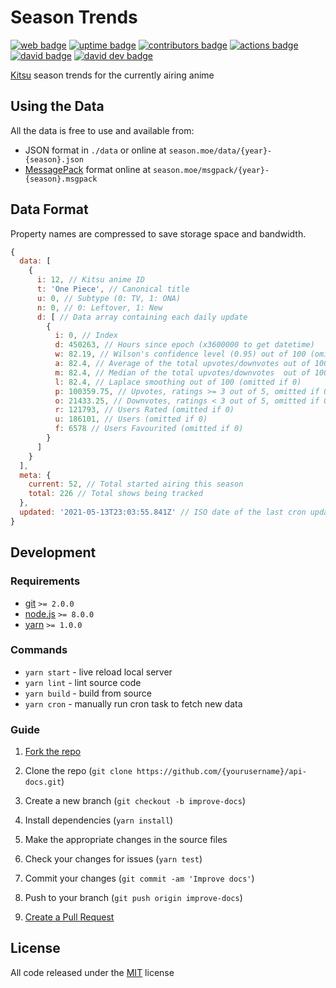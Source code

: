 # Season Trends

[![web badge]][web]
[![uptime badge]][web]
[![contributors badge]][contributors]
[![actions badge]][actions]
[![david badge]][david]
[![david dev badge]][david dev]

[Kitsu] season trends for the currently airing anime

## Using the Data

All the data is free to use and available from:

- JSON format in `./data` or online at `season.moe/data/{year}-{season}.json`
- [MessagePack] format online at `season.moe/msgpack/{year}-{season}.msgpack`

## Data Format

Property names are compressed to save storage space and bandwidth.

```js
{
  data: [
    {
      i: 12, // Kitsu anime ID
      t: 'One Piece', // Canonical title
      u: 0, // Subtype (0: TV, 1: ONA)
      n: 0, // 0: Leftover, 1: New
      d: [ // Data array containing each daily update
        {
          i: 0, // Index
          d: 450263, // Hours since epoch (x3600000 to get datetime)
          w: 82.19, // Wilson's confidence level (0.95) out of 100 (omitted if 0)
          a: 82.4, // Average of the total upvotes/downvotes out of 100 (omitted if 0)
          m: 82.4, // Median of the total upvotes/downvotes  out of 100 (omitted if 0)
          l: 82.4, // Laplace smoothing out of 100 (omitted if 0)
          p: 100359.75, // Upvotes, ratings >= 3 out of 5, omitted if 0)
          o: 21433.25, // Downvotes, ratings < 3 out of 5, omitted if 0)
          r: 121793, // Users Rated (omitted if 0)
          u: 186101, // Users (omitted if 0)
          f: 6578 // Users Favourited (omitted if 0)
        }
      ]
    }
  ],
  meta: {
    current: 52, // Total started airing this season
    total: 226 // Total shows being tracked
  },
  updated: '2021-05-13T23:03:55.841Z' // ISO date of the last cron update
}
```

## Development

### Requirements

- [git] `>= 2.0.0`
- [node.js] `>= 8.0.0`
- [yarn] `>= 1.0.0`

### Commands

- `yarn start` - live reload local server
- `yarn lint` - lint source code
- `yarn build` - build from source
- `yarn cron` - manually run cron task to fetch new data

### Guide

1. [Fork the repo]

2. Clone the repo (`git clone https://github.com/{yourusername}/api-docs.git`)

3. Create a new branch (`git checkout -b improve-docs`)

4. Install dependencies (`yarn install`)

5. Make the appropriate changes in the source files

6. Check your changes for issues (`yarn test`)

7. Commit your changes (`git commit -am 'Improve docs'`)

8. Push to your branch (`git push origin improve-docs`)

9. [Create a Pull Request]

## License

All code released under the [MIT] license

[Kitsu]:https://kitsu.io
[MessagePack]:https://msgpack.org
[Fork the repo]:https://help.github.com/articles/fork-a-repo/#fork-an-example-repository
[Create a Pull Request]:https://help.github.com/articles/creating-a-pull-request/#creating-the-pull-request
[MIT]:https://github.com/wopian/kitsu-season-trends/blob/master/LICENSE.md
[git]:https://git-scm.com
[node.js]:https://nodejs.org
[yarn]:https://yarnpkg.com

[web]:https://season.moe
[web badge]:https://flat.badgen.net/uptime-robot/status/m779133972-4da0d8f104f1d6ffaf921257
[uptime badge]:https://flat.badgen.net/uptime-robot/month/m779133972-4da0d8f104f1d6ffaf921257

[david]:https://david-dm.org/wopian/kitsu-season-trends
[david badge]:https://flat.badgen.net/david/dep/wopian/kitsu-season-trends

[david dev]:https://david-dm.org/wopian/kitsu-season-trends?type=dev
[david dev badge]:https://flat.badgen.net/david/dev/wopian/kitsu-season-trends

[actions]:https://github.com/wopian/kitsu-season-trends/actions/workflows/ci.yml
[actions badge]:https://flat.badgen.net/github/checks/wopian/kitsu-season-trends/master/ci

[contributors]:https://github.com/wopian/kitsu-season-trends/graphs/contributors
[contributors badge]:https://flat.badgen.net/github/contributors/wopian/kitsu-season-trends
